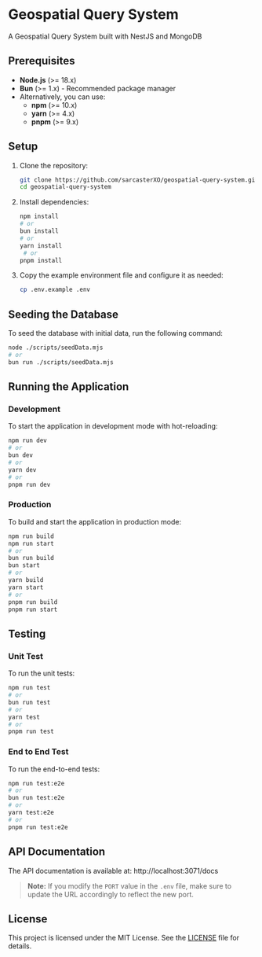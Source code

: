 # Geospatial Query System

A Geospatial Query System built with NestJS and MongoDB

## Prerequisites

- **Node.js** (>= 18.x)
- **Bun** (>= 1.x) - Recommended package manager
- Alternatively, you can use:
  - **npm** (>= 10.x)
  - **yarn** (>= 4.x)
  - **pnpm** (>= 9.x)

## Setup

1. Clone the repository:

   ```bash
   git clone https://github.com/sarcasterXO/geospatial-query-system.git
   cd geospatial-query-system
   ```

2. Install dependencies:

   ```bash
   npm install
   # or
   bun install
   # or
   yarn install
    # or
   pnpm install
   ```

3. Copy the example environment file and configure it as needed:

   ```bash
   cp .env.example .env
   ```

## Seeding the Database

To seed the database with initial data, run the following command:

```bash
node ./scripts/seedData.mjs
# or
bun run ./scripts/seedData.mjs
```

## Running the Application

### Development

To start the application in development mode with hot-reloading:

```bash
npm run dev
# or
bun dev
# or
yarn dev
# or
pnpm run dev
```

### Production

To build and start the application in production mode:

```bash
npm run build
npm run start
# or
bun run build
bun start
# or
yarn build
yarn start
# or
pnpm run build
pnpm run start
```

## Testing

### Unit Test

To run the unit tests:

```bash
npm run test
# or
bun run test
# or
yarn test
# or
pnpm run test

```

### End to End Test

To run the end-to-end tests:

```bash
npm run test:e2e
# or
bun run test:e2e
# or
yarn test:e2e
# or
pnpm run test:e2e
```

## API Documentation

The API documentation is available at:
http://localhost:3071/docs

> **Note:** If you modify the `PORT` value in the `.env` file, make sure to update the URL accordingly to reflect the new port.

## License

This project is licensed under the MIT License. See the [LICENSE](./LICENSE) file for details.
